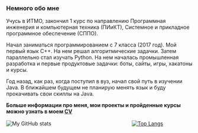 ### Немного обо мне
Учусь в ИТМО, закончил 1 курс по направлению Программная инженерия и компьютерная техника (ПИиКТ), Системное и прикладное программное обеспечение (СППО).

Начал заниматься программированием с 7 класса (2017 год). Мой первый язык С++. На нем решал алгоритмические задачки. Затем параллельно стал изучать Python. На нем началась промышленная разработка и первые продуктовые задачки: боты, сайты, игры, хакатоны и курсы.

Год назад, как раз, когда поступил в вуз, начал свой путь в изучении Java. В ближайшем будущем не планирую менять язык и буду прокачивать свои скиллы на Java.

**Больше информации про меня, мои проекты и пройденные курсы можно узнать в моем [CV](https://drive.google.com/file/d/1O3yzwOwoyrBuldergomPkIdf4nTMFGX0/view)**


![My GitHub stats](https://github-readme-stats.vercel.app/api?username=Neonik-dev&theme=transparent&show_icons=true&hide=contribs,issues&rank_icon=github#gh-light-mode-only) ㅤㅤㅤㅤㅤㅤ ㅤㅤㅤㅤㅤㅤㅤㅤㅤㅤ    [![Top Langs](https://github-readme-stats.vercel.app/api/top-langs/?username=Neonik-dev&layout=compact)](https://github.com/anuraghazra/github-readme-stats)

